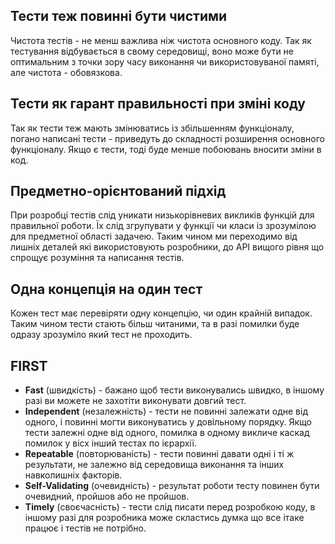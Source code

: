 
## Тести теж повинні бути чистими
Чистота тестів - не менш важлива ніж чистота основного коду. Так як тестування відбувається в свому середовищі, воно може бути не оптимальним з точки зору часу виконання чи використовуваної памяті, але чистота - обовязкова.

## Тести як гарант правильності при зміні коду
Так як тести теж мають змінюватись із збільшенням функціоналу, погано написані тести - приведуть до складності розширення основного функціоналу. Якщо є тести, тоді буде менше побоювань вносити зміни в код.

## Предметно-орієнтований підхід
При розробці тестів слід уникати низькорівневих викликів функцій для правильної роботи. Їх слід згрупувати у функції чи класи із зрозумілою для предметної області задачею. Таким чином ми переходимо від лишніх деталей які використовують розробники, до API вищого рівня що спрощує розуміння та написання тестів.

## Одна концепція на один тест
Кожен тест має перевіряти одну концепцію, чи один крайній випадок. Таким чином тести стають більш читаними, та в разі помилки буде одразу зрозуміло який тест не проходить.

## FIRST

- **Fast** (швидкість) - бажано щоб тести виконувались швидко, в іншому разі ви можете не захотіти виконувати довгий тест.
- **Independent** (незалежність) - тести не повинні  залежати одне від одного, і повинні могти виконуватись у довільному порядку. Якщо тести  залежні одне від одного, помилка в одному викличе каскад помилок у вісх інший тестах по ієрархії.
- **Repeatable** (повторюваність) - тести повинні давати одні і ті ж результати, не залежно від середовища виконання та інших навколишніх факторів.
- **Self-Validating** (очевидність) - результат роботи тесту повинен бути очевидний, пройшов або не пройшов.
- **Timely** (своєчасність) - тести слід писати перед розробкою коду, в іншому разі для розробника може скластись думка що все ітаке працює і тестів не потрібно.